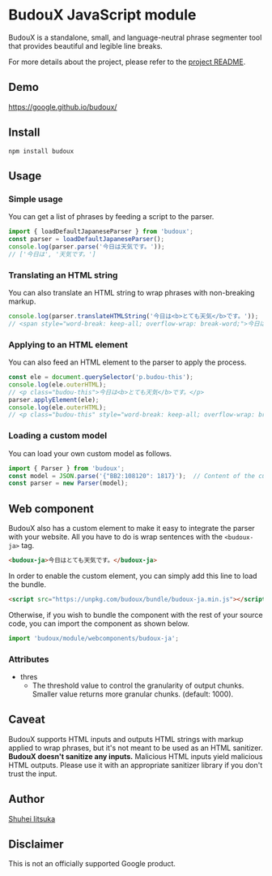 # BudouX JavaScript module

BudouX is a standalone, small, and language-neutral phrase segmenter tool that provides beautiful and legible line breaks.

For more details about the project, please refer to the [project README](https://github.com/google/budoux/).

## Demo
https://google.github.io/budoux/

## Install
```
npm install budoux
```

## Usage

### Simple usage
You can get a list of phrases by feeding a script to the parser.

```javascript
import { loadDefaultJapaneseParser } from 'budoux';
const parser = loadDefaultJapaneseParser();
console.log(parser.parse('今日は天気です。'));
// ['今日は', '天気です。']
```

### Translating an HTML string
You can also translate an HTML string to wrap phrases with non-breaking markup.
```javascript
console.log(parser.translateHTMLString('今日は<b>とても天気</b>です。'));
// <span style="word-break: keep-all; overflow-wrap: break-word;">今日は<b><wbr>とても<wbr>天気</b>です。</span>
```

### Applying to an HTML element
You can also feed an HTML element to the parser to apply the process.
```javascript
const ele = document.querySelector('p.budou-this');
console.log(ele.outerHTML);
// <p class="budou-this">今日は<b>とても天気</b>です。</p>
parser.applyElement(ele);
console.log(ele.outerHTML);
// <p class="budou-this" style="word-break: keep-all; overflow-wrap: break-word;">今日は<b><wbr>とても<wbr>天気</b>です。</p>
```

### Loading a custom model
You can load your own custom model as follows.
```javascript
import { Parser } from 'budoux';
const model = JSON.parse('{"BB2:108120": 1817}');  // Content of the custom model JSON file.
const parser = new Parser(model);
```

## Web component
BudouX also has a custom element to make it easy to integrate the parser with your website.
All you have to do is wrap sentences with the `<budoux-ja>` tag.

```html
<budoux-ja>今日はとても天気です。</budoux-ja>
```

In order to enable the custom element, you can simply add this line to load the bundle.

```html
<script src="https://unpkg.com/budoux/bundle/budoux-ja.min.js"></script>
```

Otherwise, if you wish to bundle the component with the rest of your source code, you can import the component as shown below.

```javascript
import 'budoux/module/webcomponents/budoux-ja';
```

### Attributes

- thres
  - The threshold value to control the granularity of output chunks. Smaller value returns more granular chunks. (default: 1000).

## Caveat
BudouX supports HTML inputs and outputs HTML strings with markup applied to wrap phrases, but it's not meant to be used as an HTML sanitizer. **BudouX doesn't sanitize any inputs.** Malicious HTML inputs yield malicious HTML outputs. Please use it with an appropriate sanitizer library if you don't trust the input.

## Author
[Shuhei Iitsuka](https://tushuhei.com)

## Disclaimer
This is not an officially supported Google product.

